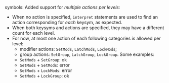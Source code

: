 symbols: Added support for *multiple actions per levels:*
- When no action is specified, `interpret` statements are used to find an action corresponding for *each* keysym, as expected.
- When both keysyms and actions are specified, they may have a different count for each level.
- For now, at most one action of each following categories is allowed per level:
  - modifier actions: `SetMods`, `LatchMods`, `LockMods`;
  - group actions: `SetGroup`, `LatchGroup`, `LockGroup`.
  Some examples:
  - `SetMods` + `SetGroup`: ok
  - `SetMods` + `SetMods`: error
  - `SetMods` + `LockMods`: error
  - `SetMods` + `LockGroup`: ok
